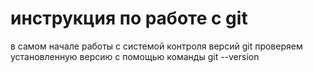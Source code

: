 # инструкция по работе с git
в самом начале работы с системой контроля версий git  проверяем установленную версию с помощью команды git --version